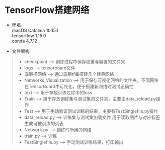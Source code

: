 # TensorFlow搭建网络

+ 环境  
macOS Catalina 10.15.1  
tensorflow 1.15.0  
conda 4.7.12  

+ 文件架构  
>
>- checkpoint --> 训练过程中保存权重与偏置的文件夹  
>- logs --> tensorboard文件
>- 底层搭网络 --> 通过底层tf库搭建几个经典网络
>- Networks_Visualization --> 用于保存可视化网络的文件夹，不同网络在TensorBoard中可视化，便于搭建新网络时测试正确性  
>- text --> 用于存放训练过程中的loss  
>- Train --> 用于存放训练集与测试集的文件夹，主要由data_reload.py操作  
>- Test --> 用于手动验证测试训练的结果，主要有TestSinglefile.py操作
>- data_reload.py --> 训练集与测试集加载文件  用于读取图片与对应标签生成可被训练的列表  
>- Network.py --> 训练时所用的网络
>- train.py --> 训练  
>- TestSinglefile.py --> 手动测试训练结果，打印输出
>

